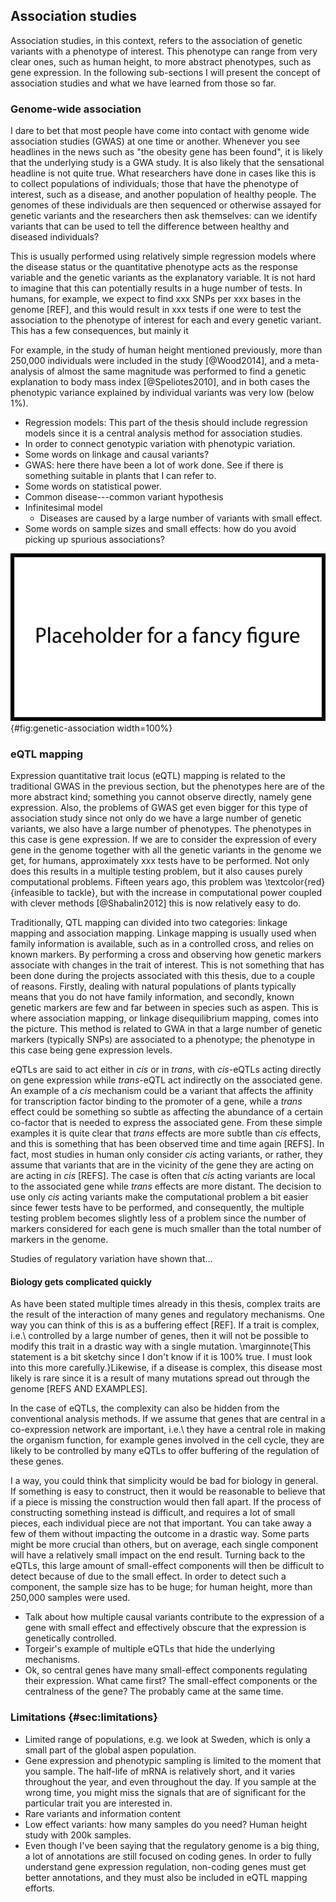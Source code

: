 ## Association studies

Association studies, in this context, refers to the association of genetic variants with a phenotype of interest. This phenotype can range from very clear ones, such as human height, to more abstract phenotypes, such as gene expression. In the following sub-sections I will present the concept of association studies and what we have learned from those so far.

### Genome-wide association

I dare to bet that most people have come into contact with genome wide association studies (GWAS) at one time or another. Whenever you see headlines in the news such as "the obesity gene has been found", it is likely that the underlying study is a GWA study. It is also likely that the sensational headline is not quite true. What researchers have done in cases like this is to collect populations of individuals; those that have the phenotype of interest, such as a disease, and another population of healthy people. The genomes of these individuals are then sequenced or otherwise assayed for genetic variants and the researchers then ask themselves: can we identify variants that can be used to tell the difference between healthy and diseased individuals?

This is usually performed using relatively simple regression models where the disease status or the quantitative phenotype acts as the response variable and the genetic variants as the explanatory variable. It is not hard to imagine that this can potentially results in a huge number of tests. In humans, for example, we expect to find xxx SNPs per xxx bases in the genome [REF], and this would result in xxx tests if one were to test the association to the phenotype of interest for each and every genetic variant. This has a few consequences, but mainly it

For example, in the study of human height mentioned previously, more than 250,000 individuals were included in the study [@Wood2014], and a meta-analysis of almost the same magnitude was performed to find a genetic explanation to body mass index [@Speliotes2010], and in both cases the phenotypic variance explained by individual variants was very low (below 1%).

- Regression models: This part of the thesis should include regression models since it is a central analysis method for association studies.
- In order to connect genotypic variation with phenotypic variation.
- Some words on linkage and causal variants?
- GWAS: here there have been a lot of work done. See if there is something suitable in plants that I can refer to.
- Some words on statistical power.
- Common disease---common variant hypothesis
- Infinitesimal model
	- Diseases are caused by a large number of variants with small effect.
- Some words on sample sizes and small effects: how do you avoid picking up spurious associations?

![Simple schematic of the principles of association studies (GWAS, eQTL mapping) in a diploid organism.](figures/placeholder.png){#fig:genetic-association width=100%}

### eQTL mapping

Expression quantitative trait locus (eQTL) mapping is related to the traditional GWAS in the previous section, but the phenotypes here are of the more abstract kind; something you cannot observe directly, namely gene expression. Also, the problems of GWAS get even bigger for this type of association study since not only do we have a large number of genetic variants, we also have a large number of phenotypes. The phenotypes in this case is gene expression. If we are to consider the expression of every gene in the genome together with all the genetic variants in the genome we get, for humans, approximately xxx tests have to be performed. Not only does this results in a multiple testing problem, but it also causes purely computational problems. Fifteen years ago, this problem was \textcolor{red}{infeasible to tackle}, but with the increase in computational power coupled with clever methods [@Shabalin2012] this is now relatively easy to do.

Traditionally, QTL mapping can divided into two categories: linkage mapping and association mapping. Linkage mapping is usually used when family information is available, such as in a controlled cross, and relies on known markers. By performing a cross and observing how genetic markers associate with changes in the trait of interest. This is not something that has been done during the projects associated with this thesis, due to a couple of reasons. Firstly, dealing with natural populations of plants typically means that you do not have family information, and secondly, known genetic markers are few and far between in species such as aspen. This is where association mapping, or linkage disequilibrium mapping, comes into the picture. This method is related to GWA in that a large number of genetic markers (typically SNPs) are associated to a phenotype; the phenotype in this case being gene expression levels.

eQTLs are said to act either in *cis* or in *trans*, with *cis*-eQTLs acting directly on gene expression while *trans*-eQTL act indirectly on the associated gene. An example of a *cis* mechanism could be a variant that affects the affinity for transcription factor binding to the promoter of a gene, while a *trans* effect could be something so subtle as affecting the abundance of a certain co-factor that is needed to express the associated gene. From these simple examples it is quite clear that *trans* effects are more subtle than *cis* effects, and this is something that has been observed time and time again [REFS]. In fact, most studies in human only consider *cis* acting variants, or rather, they assume that variants that are in the vicinity of the gene they are acting on are acting in *cis* [REFS]. The case is often that *cis* acting variants are local to the associated gene while *trans* effects are more distant. The decision to use only *cis* acting variants make the computational problem a bit easier since fewer tests have to be performed, and consequently, the multiple testing problem becomes slightly less of a problem since the number of markers considered for each gene is much smaller than the total number of markers in the genome.

Studies of regulatory variation have shown that...

#### Biology gets complicated quickly

As have been stated multiple times already in this thesis, complex traits are the result of the interaction of many genes and regulatory mechanisms. One way you can think of this is as a buffering effect [REF]. If a trait is complex, i.e.\ controlled by a large number of genes, then it will not be possible to modify this trait in a drastic way with a single mutation. \marginnote{This statement is a bit sketchy since I don't know if it is 100\% true. I must look into this more carefully.}Likewise, if a disease is complex, this disease most likely is rare since it is a result of many mutations spread out through the genome [REFS AND EXAMPLES].

In the case of eQTLs, the complexity can also be hidden from the conventional analysis methods. If we assume that genes that are central in a co-expression network are important, i.e.\ they have a central role in making the organism function, for example genes involved in the cell cycle, they are likely to be controlled by many eQTLs to offer buffering of the regulation of these genes.

I a way, you could think that simplicity would be bad for biology in general. If something is easy to construct, then it would be reasonable to believe that if a piece is missing the construction would then fall apart. If the process of constructing something instead is difficult, and requires a lot of small pieces, each individual piece are not that important. You can take away a few of them without impacting the outcome in a drastic way. Some parts might be more crucial than others, but on average, each single component will have a relatively small impact on the end result. Turning back to the eQTLs, this large amount of small-effect components will then be difficult to detect because of due to the small effect. In order to detect such a component, the sample size has to be huge; for human height, more than 250,000 samples were used.

- Talk about how multiple causal variants contribute to the expression of a gene with small effect and effectively obscure that the expression is genetically controlled.
- Torgeir's example of multiple eQTLs that hide the underlying mechanisms.
- Ok, so central genes have many small-effect components regulating their expression. What came first? The small-effect components or the centralness of the gene? The probably came at the same time.


### Limitations {#sec:limitations}

- Limited range of populations, e.g. we look at Sweden, which is only a small part of the global aspen population.
- Gene expression and phenotypic sampling is limited to the moment that you sample. The half-life of mRNA is relatively short, and it varies throughout the year, and even throughout the day. If you sample at the wrong time, you might miss the signals that are of significant for the particular trait you are interested in.
- Rare variants and information content
- Low effect variants: how many samples do you need? Human height study with 200k samples.
- Even though I've been saying that the regulatory genome is a big thing, a lot of annotations are still focused on coding genes. In order to fully understand gene expression regulation, non-coding genes must get better annotations, and they must also be included in eQTL mapping efforts.
